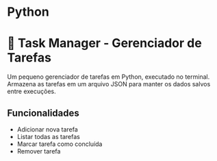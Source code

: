 # Python

# 📝 Task Manager - Gerenciador de Tarefas

Um pequeno gerenciador de tarefas em Python, executado no terminal. Armazena as tarefas em um arquivo JSON para manter os dados salvos entre execuções.

## Funcionalidades

- Adicionar nova tarefa
- Listar todas as tarefas
- Marcar tarefa como concluída
- Remover tarefa
